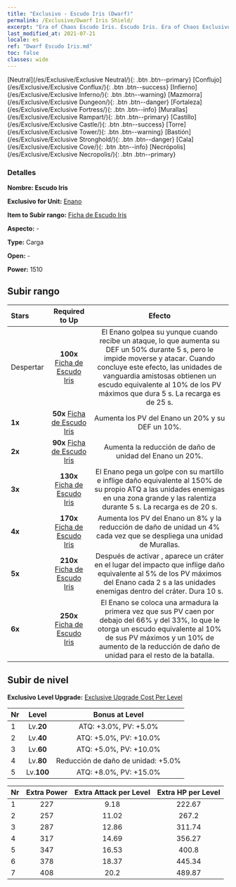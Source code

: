 ```yaml
---
title: "Exclusivo - Escudo Iris (Dwarf)"
permalink: /Exclusive/Dwarf Iris Shield/
excerpt: "Era of Chaos Escudo Iris. Escudo Iris. Era of Chaos Exclusivo Escudo Iris. Enano Exclusivo."
last_modified_at: 2021-07-21
locale: es
ref: "Dwarf Escudo Iris.md"
toc: false
classes: wide
---
```

 [Neutral](/es/Exclusive/Exclusive Neutral/){: .btn .btn--primary} [Conflujo](/es/Exclusive/Exclusive Conflux/){: .btn .btn--success} [Infierno](/es/Exclusive/Exclusive Inferno/){: .btn .btn--warning} [Mazmorra](/es/Exclusive/Exclusive Dungeon/){: .btn .btn--danger} [Fortaleza](/es/Exclusive/Exclusive Fortress/){: .btn .btn--info} [Murallas](/es/Exclusive/Exclusive Rampart/){: .btn .btn--primary} [Castillo](/es/Exclusive/Exclusive Castle/){: .btn .btn--success} [Torre](/es/Exclusive/Exclusive Tower/){: .btn .btn--warning} [Bastión](/es/Exclusive/Exclusive Stronghold/){: .btn .btn--danger} [Cala](/es/Exclusive/Exclusive Cove/){: .btn .btn--info} [Necrópolis](/es/Exclusive/Exclusive Necropolis/){: .btn .btn--primary} 

### Detalles
 **Nombre: Escudo Iris** 

 **Exclusivo for Unit:** [Enano](/es/units/Dwarf/) 

 **Item to Subir rango:** [Ficha de Escudo Iris](/ItemsES/con_913/)

 **Aspecto:** -

 **Type:** Carga

 **Open:** -

 **Power:** 1510

## Subir rango

  |     Stars    |  Required to Up | Efecto |
  |:-------------|:---------------:|:---------------:|
  |  Despertar  | **100x** [Ficha de Escudo Iris](/ItemsES/con_913/) | El Enano golpea su yunque cuando recibe un ataque, lo que aumenta su DEF un 50% durante 5 s, pero le impide moverse y atacar. Cuando concluye este efecto, las unidades de vanguardia amistosas obtienen un escudo equivalente al 10% de los PV máximos que dura 5 s. La recarga es de 25 s. |
  | **1x** <i class="fas fa-star"/> | **50x** [Ficha de Escudo Iris](/ItemsES/con_913/) | Aumenta los PV del Enano un 20% y su DEF un 10%. |
  | **2x** <i class="fas fa-star"/> | **90x** [Ficha de Escudo Iris](/ItemsES/con_913/) | Aumenta la reducción de daño de unidad del Enano un 20%. |
  | **3x** <i class="fas fa-star"/> | **130x** [Ficha de Escudo Iris](/ItemsES/con_913/) | <Martillazo> El Enano pega un golpe con su martillo e inflige daño equivalente al 150% de su propio ATQ a las unidades enemigas en una zona grande y las ralentiza durante 5 s. La recarga es de 20 s. |
  | **4x** <i class="fas fa-star"/> | **170x** [Ficha de Escudo Iris](/ItemsES/con_913/) | Aumenta los PV del Enano un 8% y la reducción de daño de unidad un 4% cada vez que se despliega una unidad de Murallas. |
  | **5x** <i class="fas fa-star"/> | **210x** [Ficha de Escudo Iris](/ItemsES/con_913/) | Después de activar <Martillazo>, aparece un cráter en el lugar del impacto que inflige daño equivalente al 5% de los PV máximos del Enano cada 2 s a las unidades enemigas dentro del cráter. Dura 10 s. |
  | **6x** <i class="fas fa-star"/> | **250x** [Ficha de Escudo Iris](/ItemsES/con_913/) | <Armadura Corporal> El Enano se coloca una armadura la primera vez que sus PV caen por debajo del 66% y del 33%, lo que le otorga un escudo equivalente al 10% de sus PV máximos y un 10% de aumento de la reducción de daño de unidad para el resto de la batalla. |


## Subir de nivel
 **Exclusivo Level Upgrade:** [Exclusive Upgrade Cost Per Level](/Exclusive/ExclusiveUpgradeCostPerLevel/)

  |  Nr  |   Level  | Bonus at Level |
  |:-----|:--------:|:--------------:|
  | 1 | Lv.**20** | ATQ: +3.0%, PV: +5.0% |
  | 2 | Lv.**40** | ATQ: +5.0%, PV: +10.0% |
  | 3 | Lv.**60** | ATQ: +5.0%, PV: +10.0% |
  | 4 | Lv.**80** | Reducción de daño de unidad: +5.0% |
  | 5 | Lv.**100** | ATQ: +8.0%, PV: +15.0% |


  |  Nr  |  Extra Power | Extra Attack per Level | Extra HP per Level |
  |:-----|:--------:|:--------:|:--------:|
  | 1 | 227 | 9.18 | 222.67 |
  | 2 | 257 | 11.02 | 267.2 |
  | 3 | 287 | 12.86 | 311.74 |
  | 4 | 317 | 14.69 | 356.27 |
  | 5 | 347 | 16.53 | 400.8 |
  | 6 | 378 | 18.37 | 445.34 |
  | 7 | 408 | 20.2 | 489.87 |


